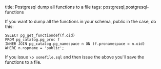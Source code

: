 title: Postgresql dump all functions to a file
tags: postgresql,postgresql-functions

If you want to dump all the functions in your schema, public in the case, do this:

    SELECT pg_get_functiondef(f.oid)
    FROM pg_catalog.pg_proc f
    INNER JOIN pg_catalog.pg_namespace n ON (f.pronamespace = n.oid)
    WHERE n.nspname = 'public';

If you issue `\o somefile.sql` and then issue the above you'll save the functions to a file.
